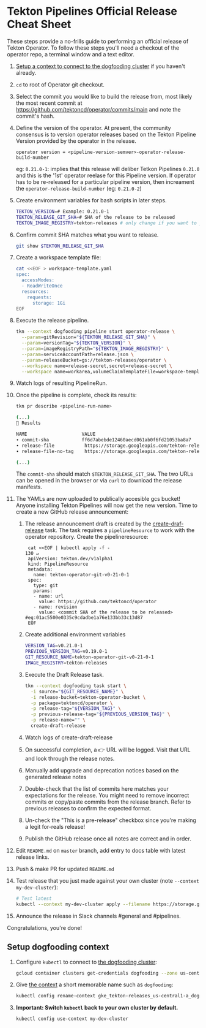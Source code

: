# Tekton Pipelines Official Release Cheat Sheet

These steps provide a no-frills guide to performing an official release
of Tekton Operator. To follow these steps you'll need a checkout of
the operator repo, a terminal window and a text editor.

1. [Setup a context to connect to the dogfooding cluster](#setup-dogfooding-context) if you haven't already.

1. `cd` to root of Operator git checkout.

1. Select the commit you would like to build the release from, most likely the
   most recent commit at https://github.com/tektoncd/operator/commits/main
   and note the commit's hash.

1. Define the version of the operator. At present, the community consensus is to version operator releases
   based on the Tekton Pipeline Version provided by the operator in the release.

   `operator version = <pipeline-version-semver>-operator-release-build-number`

   eg: `0.21.0-1`: implies that this release will deliber Tetkon Pipelines `0.21.0` and this is the '1st'
   operator reelase for this Pipeline version. If operator has to be re-released for a particular pipeline version,
   then increament the `operator-release-build-number` (eg: `0.21.0-2`)

1. Create environment variables for bash scripts in later steps.

    ```bash
    TEKTON_VERSION=# Example: 0.21.0-1
    TEKTON_RELEASE_GIT_SHA=# SHA of the release to be released
    TEKTON_IMAGE_REGISTRY=tekton-releases # only change if you want to publish to a different registry
    ```

1. Confirm commit SHA matches what you want to release.

    ```bash
    git show $TEKTON_RELEASE_GIT_SHA
    ```
1. Create a workspace template file:

   ```bash
   cat <<EOF > workspace-template.yaml
   spec:
     accessModes:
     - ReadWriteOnce
     resources:
       requests:
         storage: 1Gi
   EOF
   ```

1. Execute the release pipeline.

    ```bash
    tkn --context dogfooding pipeline start operator-release \
      --param=gitRevision="${TEKTON_RELEASE_GIT_SHA}" \
      --param=versionTag="${TEKTON_VERSION}" \
      --param=imageRegistryPath="${TEKTON_IMAGE_REGISTRY}" \
      --param=serviceAccountPath=release.json \
      --param=releaseBucket=gs://tekton-releases/operator \
      --workspace name=release-secret,secret=release-secret \
      --workspace name=workarea,volumeClaimTemplateFile=workspace-template.yaml
    ```

1. Watch logs of resulting PipelineRun.

1. Once the pipeline is complete, check its results:

   ```bash
   tkn pr describe <pipeline-run-name>

   (...)
   📝 Results

   NAME                    VALUE
   ∙ commit-sha            ff6d7abebde12460aecd061ab0f6fd21053ba8a7
   ∙ release-file           https://storage.googleapis.com/tekton-releases/operator/previous/v20210223-xyzxyz/release.yaml
   ∙ release-file-no-tag    https://storage.googleapis.com/tekton-releases/operator/previous/v20210223-xyzxyz/release.notag.yaml

   (...)
   ```

   The `commit-sha` should match `$TEKTON_RELEASE_GIT_SHA`.
   The two URLs can be opened in the browser or via `curl` to download the release manifests.

1. The YAMLs are now uploaded to publically accesible gcs bucket! Anyone installing Tekton Pipelines will now get the new version. Time to create a new GitHub release announcement:

    1. The release announcement draft is created by the [create-draf-release](https://github.com/tektoncd/plumbing/blob/main/tekton/resources/release/base/github_release.yaml) task.
       The task requires a `pipelineResource` to work with the operator repository. Create the pipelineresource:
       ```shell script
        cat <<EOF | kubectl apply -f -                                                                                                                                             130 ↵
        apiVersion: tekton.dev/v1alpha1
        kind: PipelineResource
        metadata:
          name: tekton-operator-git-v0-21-0-1
        spec:
          type: git
          params:
          - name: url
            value: https://github.com/tektoncd/operator
          - name: revision
            value: <commit SHA of the release to be released> #eg:01ac5500e0335c9cdadbe1a76e133bb33c13d87
        EOF

       ```
    1. Create additional environment variables

        ```bash
       VERSION_TAG=v0.21.0-1
       PREVIOUS_VERSION_TAG=v0.19.0-1
       GIT_RESOURCE_NAME=tekton-operator-git-v0-21-0-1
       IMAGE_REGISTRY=tekton-releases
        ```

    1. Execute the Draft Release task.

        ```bash
        tkn --context dogfooding task start \
          -i source="${GIT_RESOURCE_NAME}" \
          -i release-bucket=tekton-operator-bucket \
          -p package=tektoncd/operator \
          -p release-tag="${VERSION_TAG}" \
          -p previous-release-tag="${PREVIOUS_VERSION_TAG}" \
          -p release-name="" \
          create-draft-release
        ```

    1. Watch logs of create-draft-release

    1. On successful completion, a 👉 URL will be logged. Visit that URL and look through the release notes.
      1. Manually add upgrade and deprecation notices based on the generated release notes
      1. Double-check that the list of commits here matches your expectations
         for the release. You might need to remove incorrect commits or copy/paste commits
         from the release branch. Refer to previous releases to confirm the expected format.

    1. Un-check the "This is a pre-release" checkbox since you're making a legit for-reals release!

    1. Publish the GitHub release once all notes are correct and in order.

1. Edit `README.md` on `master` branch, add entry to docs table with latest release links.

1. Push & make PR for updated `README.md`

1. Test release that you just made against your own cluster (note `--context my-dev-cluster`):

    ```bash
    # Test latest
    kubectl --context my-dev-cluster apply --filename https://storage.googleapis.com/tekton-releases/pipeline/latest/release.yaml
    ```

1. Announce the release in Slack channels #general and #pipelines.

Congratulations, you're done!

## Setup dogfooding context

1. Configure `kubectl` to connect to
   [the dogfooding cluster](https://github.com/tektoncd/plumbing/blob/master/docs/dogfooding.md):

    ```bash
    gcloud container clusters get-credentials dogfooding --zone us-central1-a --project tekton-releases
    ```

1. Give [the context](https://kubernetes.io/docs/tasks/access-application-cluster/configure-access-multiple-clusters/)
   a short memorable name such as `dogfooding`:

   ```bash
   kubectl config rename-context gke_tekton-releases_us-central1-a_dogfooding dogfooding
   ```

1. **Important: Switch `kubectl` back to your own cluster by default.**

    ```bash
    kubectl config use-context my-dev-cluster
    ```
